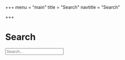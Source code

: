 +++
menu = "main"
title = "Search"
navtitle = "Search"

+++

# Search

<div>
  <form id="searchForm">
    <div class='searchContainer'>
      <i class="fa fa-search" aria-hidden="true" onClick="$('#searchSubmit').click();"></i>
      <input type="search" placeholder="Search..."></input>
      <i id="searchSpinner" class="fa fa-spinner fa-spin" aria-hidden="true"></i>
      <button type="submit" id="searchSubmit" style="display:none;"></button>
    </div>
  </form>
</div>

<div>
  <table id="searchResults">
  </table>
</div>
